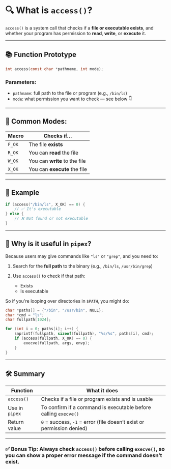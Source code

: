 # 🔍 What is `access()`?

`access()` is a system call that checks if a **file or executable exists**, and whether your program has permission to **read**, **write**, or **execute** it.

---

## 📚 Function Prototype

```c
int access(const char *pathname, int mode);
```

### Parameters:

* `pathname`: full path to the file or program (e.g., `/bin/ls`)
* `mode`: what permission you want to check — see below 👇

---

## 🔑 Common Modes:

| Macro  | Checks if…                    |
| ------ | ----------------------------- |
| `F_OK` | The file **exists**           |
| `R_OK` | You can **read** the file     |
| `W_OK` | You can **write** to the file |
| `X_OK` | You can **execute** the file  |

---

## 🧪 Example

```c
if (access("/bin/ls", X_OK) == 0) {
    // ✅ It's executable
} else {
    // ❌ Not found or not executable
}
```

---

## 🔗 Why is it useful in `pipex`?

Because users may give commands like `"ls"` or `"grep"`, and you need to:

1. Search for the **full path** to the binary (e.g., `/bin/ls`, `/usr/bin/grep`)
2. Use `access()` to check if that path:

   * Exists
   * Is executable

So if you're looping over directories in `$PATH`, you might do:

```c
char *paths[] = {"/bin", "/usr/bin", NULL};
char *cmd = "ls";
char fullpath[1024];

for (int i = 0; paths[i]; i++) {
    snprintf(fullpath, sizeof(fullpath), "%s/%s", paths[i], cmd);
    if (access(fullpath, X_OK) == 0) {
        execve(fullpath, args, envp);
    }
}
```

---

## 🛠️ Summary

| Function       | What it does                                                          |
| -------------- | --------------------------------------------------------------------- |
| `access()`     | Checks if a file or program exists and is usable                      |
| Use in `pipex` | To confirm if a command is executable before calling `execve()`       |
| Return value   | `0` = success, `-1` = error (file doesn’t exist or permission denied) |

---

### ✅ Bonus Tip: Always check `access()` **before** calling `execve()`, so you can show a proper error message if the command doesn’t exist.
